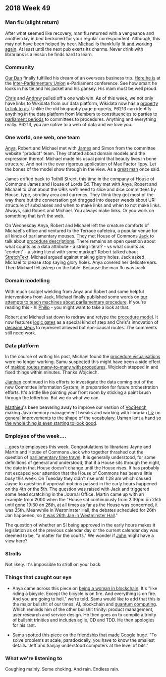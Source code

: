 ## 2018 Week 49

### Man flu (slight return)

After what seemed like recovery, man flu returned with a vengeance and another day in bed beckoned for your regular correspondent. Although, this may not have been helped by beer. [Michael](https://twitter.com/fantasticlife) is thankfully [fit and working again](https://www.youtube.com/watch?v=QnxZkK4mdM8). At least until the next pub exerts its charms. Never drink with librarians is a lesson he finds hard to learn.

### Community

[Our Dan](https://twitter.com/dasbarrett) finally fulfilled his dream of an overseas business trip. [Here he is](https://twitter.com/dasbarrett/status/1069529380366548993) at the [Inter-Parliamentary Union](https://twitter.com/IPUparliament) e-Parliament conference. See how smart he looks in his tie and his jacket and his gansey. His mam must be well proud.

[Chris](https://twitter.com/chrisalcockdev) and [Andrew](https://twitter.com/generalising) pulled off a one web win. As of this week, we not only have links to Wikidata from our data platform, Wikidata now has a [property to link to us](https://www.wikidata.org/wiki/Property:P6213). Unlike the old biography page property, P6213 can identify anything in the data platform from Members to constituencies to parties to [parliament periods](https://ukparliament.github.io/ontologies/time-period/time-period-ontology.html#d4e487) to committees to procedures. Anything and everything really. P6213, you are native to a web of data and we love you.

### One world, one web, one team

[Anya](https://twitter.com/bitten_), Robert and Michael met with [James](https://twitter.com/TheVinternets) and Simon from the committee website "product" team. They chatted about domain models and the expression thereof. Michael made his usual point that beauty lives in bone structure. And not in the over rigorous application of Max Factor lippy. Let the bones of the model show through in the view. As a [great man](https://en.wikipedia.org/wiki/Eric_J._Evans) once said.

James drifted back to Tothill Street, this time in the company of House of Commons James and House of Lords Ed. They met with Anya, Robert and Michael to chat about the URIs we'll need to slice and dice committees by House, type, scrutiny area and currency. They think they got most of the way there but the conversation got dragged into deeper weeds about URI structure of subclasses and when to make links and when to not make links. Always, said Robert and Michael. You always make links. Or you work on something that isn't the web.

On Wednesday Anya, Robert and Michael left the creature comforts of Michael's office and ventured to the Terrace cafeteira, a popular venue for all kinds of parliamentary mouses. They met House of Commons [Jack](https://twitter.com/jackpdent) to talk about [procedure descriptions](https://ukparliament.github.io/ontologies/procedure/procedure-descriptions/). There remains an open question about what counts as a data attribute - a string literal? - vs what counts as 'content' - a string literal with some markup? Robert talked about [StretchText](https://en.wikipedia.org/wiki/StretchText). Michael argued against making glory holes. Jack asked Michael to please stop saying glory holes. Anya covered her delicate ears. Then Michael fell asleep on the table. Because the man flu was back.

### Domain modelling

With much scalpel wielding from Anya and Robert and some helpful interventions from Jack, Michael finally published some words on [our attempts to teach machines about parliamentary procedure](http://smethur.st/posts/176135869). If you're reading this - hi [Philip](https://twitter.com/PhilDRobertsd) - you might want to take a look at that.

Robert and Michael sat down to redraw and retype the [procedure model](https://ukparliament.github.io/ontologies/procedure/procedure-ontology.html). It now features [logic gates](https://ukparliament.github.io/ontologies/procedure/procedure-ontology.html#d4e309) as a special kind of step and Chris's innovation of [decision steps](https://ukparliament.github.io/ontologies/procedure/procedure-ontology.html#d4e281) to represent allowed but non-causal routes. The comments still need work.

### Data platform

In the course of writing his post, Michael found the [procedure visualisations](https://procedures.azurewebsites.net/Procedures/3/graph) were no longer working. Samu suspected this might have been a side effect of [making routes many-to-many with procedures](https://ukparliament.github.io/Weeknotes/2018/48/#data-platfrom). Wojciech stepped in and fixed things within minutes. Thanks Wojciech.

[Jianhan](https://twitter.com/jianhanzhu) continued in his efforts to investigate the data coming out of the new Committee Information System, in preparation for future orchestration efforts. It's a little like painting your front room by sticking a paint brush through the letterbox. But we do what we can.

[Matthieu](https://twitter.com/cognithive)'s been beavering away to improve our version of [VocBench](http://vocbench.uniroma2.it/) making Java memory management tweaks and working with librarian [Liz](https://twitter.com/greensideknits) on general improvements to the shape of the [vocabulary](http://www.data.parliament.uk/dataset/thesauri). Usman lent a hand so [the whole thing is even starting to look good](https://skosbrowser.azurewebsites.net/schemes).

### Employee of the week....

...goes to employees this week. Congratulations to librarians Jayne and Martin and House of Commons Jack who together thrashed out the question of [parliamentary time travel](https://www.youtube.com/watch?v=PkV0GJ_3NsA). It is generally understood, for some definitions of general and understood, that if a House sits through the night, the date in that House doesn't change until the House rises. It has probably not escaped your attention that the House of Commons has been a little busy this week. On Tuesday they didn't rise until 1:28 am which caused Jayne to question if approval motions passed in the early hours happened on the 4th or the 5th. The question was raised with Jack and triggered some head scratching in the Journal Office. Martin came up with an example from 2000 when the "House sat continuously from 2:30pm on 25th until gone 19:30 on 26th, at all times as far as the House was concerned, it was 25th. Meanwhile in Westminster Hall, the debates scheduled for 26th Jan happened, so [it was 26th Jan in Westminster Hall](https://hansard.parliament.uk/Commons/2000-01-26/debates/229cab3c-29fc-4aa5-be01-de13f7be4c05/SchoolLeagueTables)."

The question of whether an SI being approved in the early hours makes it legislation as of the previous calendar day or the current calendar day was deemed to be, "a matter for the courts." We wonder if [John](https://twitter.com/johnlsheridan) might have a view here?

### Strolls

Not likely. It's impossible to stroll on your back.

### Things that caught our eye

* Anya came across this piece on [being a woman in blockchain](https://breakermag.com/trapped-at-sea-with-cryptos-nouveau-riche/). It's "like riding a bicycle. Except the bicycle is on fire. And everything is on fire. And you are going to hell," we're told. Samu would like to add that this is the major bullshit of our times: AI, blockchain and [quantum computing](https://spectrum.ieee.org/tech-talk/computing/hardware/the-us-national-academies-reports-on-the-prospects-for-quantum-computing). Which reminds him of the other bullshit trinity: product management, user research and service design. He then goes on to compile a trinity of bullshit trinities and includes agile, CD and TDD. He then apologies for his rant.

* Samu spotted this piece on [the friendship that made Google huge](https://www.newyorker.com/magazine/2018/12/10/the-friendship-that-made-google-huge). "To solve problems at scale, paradoxically, you have to know the smallest details. Jeff and Sanjay understood computers at the level of bits."

### What we're listening to

Coughing mainly. Some choking. And rain. Endless rain.